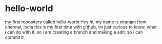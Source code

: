 # hello-world
my first repository called hello-world
Hey hi, my name is niranjan from chennai, india
this is my first time with github, im just curious to know,
what i can do with it, so i am creating a branch and making a edit, so i can commit it.
